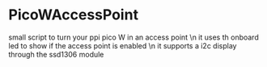 # PicoWAccessPoint
small script to turn your ppi pico W in an access point
\n it uses th onboard led to show if the access point is enabled
\n it supports a i2c display through the ssd1306 module
